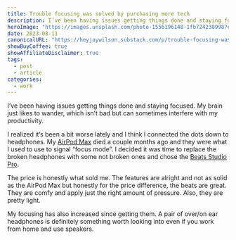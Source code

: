 ```yaml
---
title: Trouble focusing was solved by purchasing more tech
description: I’ve been having issues getting things done and staying focused. My brain just likes to wander, which isn’t bad but can sometimes interfere with my productivity.
heroImage: "https://images.unsplash.com/photo-1556196148-1fb724238998?crop=entropy&cs=tinysrgb&fit=max&fm=jpg&ixid=M3wzMDAzMzh8MHwxfHNlYXJjaHwyM3x8aGVhZHBob25lfGVufDB8fHx8MTY5MzM5OTk3NXww&ixlib=rb-4.0.3&q=80&w=1080"
date: 2023-08-11
canonicalURL: "https://heyjaywilson.substack.com/p/trouble-focusing-was-solved-by-purchasing"
showBuyCoffee: true
showAffiliateDisclaimer: true
tags:
  - post
  - article
categories:
  - work
---
```


I’ve been having issues getting things done and staying focused. My brain just likes to wander, which isn’t bad but can sometimes interfere with my productivity.

I realized it’s been a bit worse lately and I think I connected the dots down to headphones. My <a href="https://amzn.to/3qXGPgH" class="affiliateLink">AirPod Max</a> died a couple months ago and they were what I used to use to signal “focus mode”. I decided it was time to replace the broken headphones with some not broken ones and chose the <a href="https://amzn.to/3qWZSYw" class="affiliateLink">Beats Studio Pro</a>.

The price is honestly what sold me. The features are alright and not as solid as the AirPod Max but honestly for the price difference, the beats are great. They are comfy and apply just the right amount of pressure. Also, they are pretty light.

My focusing has also increased since getting them. A pair of over/on ear headphones is definitely something worth looking into even if you work from home and use speakers.
